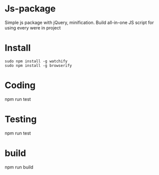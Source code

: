 # Js-package
Simple js package with jQuery, minification.
Build all-in-one JS script for using every were in project

# Install

```
sudo npm install -g watchify
sudo npm install -g browserify
```
# Coding

npm run test

# Testing

npm run test

# build

npm run build
